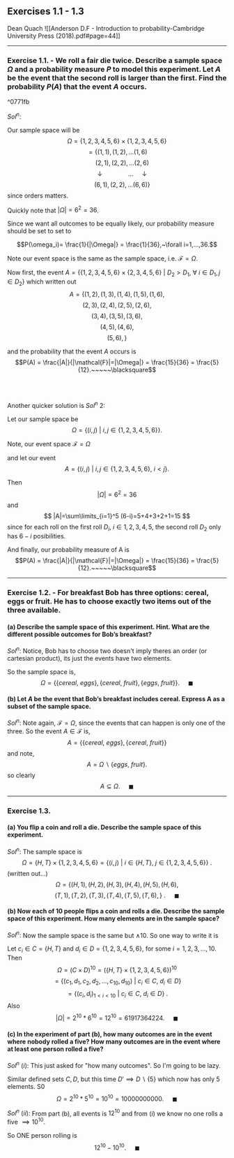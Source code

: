 ## Exercises 1.1 - 1.3
Dean Quach
![[Anderson D.F - Introduction to probability-Cambridge University Press (2018).pdf#page=44]]

---
### Exercise 1.1. - We roll a fair die twice. Describe a sample space $\Omega$ and a probability measure $P$ to model this experiment. Let $A$ be the event that the second roll is larger than the first. Find the probability $P(A)$ that the event $A$ occurs.

^0771fb

$Sol^n:$ 

Our sample space will be
$$\Omega = \{1,2,3,4,5,6\} \times \{1,2,3,4,5,6\}$$
$$= \{ (1,1), (1,2),...(1,6)$$
$$~~~~~~(2,1), (2,2),...(2,6)$$
$$~~~~~~\downarrow~ ~~~~~~~~~~~~~~...~~~~~\downarrow$$
$$~~~~~~(6,1), (2,2),...(6,6)\}$$
since orders matters. 

Quickly note that $|\Omega|=6^2=36$.

Since we want all outcomes to be equally likely, our probability measure should be set to set to

$$P(\omega_i)= \frac{1}{|\Omega|} = \frac{1}{36},~\forall i=1,...,36.$$

Note our event space is the same as the sample space, i.e. $\mathcal{F} = \Omega$.

Now first, the event $A=\left\{  \{1,2,3,4,5,6\}\times \{2,3,4,5,6\} ~\Big|~ D_2>D_1, ~\forall~ i\in D_1,j\in D_2 \right\}$
which written out
$$A=\big\{  (1,2), (1,3), (1,4), (1,5), (1,6),  $$
$$ (2,3), (2,4), (2,5), (2,6), $$
$$ (3,4), (3,5), (3,6), $$
$$ (4,5), (4,6), $$
$$ (5,6), \big\}$$

and the probability that the event $A$ occurs is
$$P(A) = \frac{|A|}{|\mathcal{F}|=|\Omega|} = \frac{15}{36} = \frac{5}{12}.~~~~~\blacksquare$$

<br>


<br>

Another quicker solution is 
$Sol^n~2:$

Let our sample space be
$$\Omega = \big\{ (i,j) ~\big|~ i,j \in \{1,2,3,4,5,6\} \big\}.$$

Note, our event space $\mathcal{F}=\Omega$

and let our event 
$$A = \big\{ (i,j) ~\big|~ i,j \in \{1,2,3,4,5,6\},~i<j \big\}.$$

Then
$$ |\Omega|=6^2=36$$
and
$$ |A|=\sum\limits_{i=1}^5 (6-i)=5+4+3+2+1=15 $$
since for each roll on the first roll $D_i,~i\in {1,2,3,4,5}$, the second roll $D_2$ only has $6-i$ posibilities.

And finally, our probability measure of A is
$$P(A) = \frac{|A|}{|\mathcal{F}|=|\Omega|} = \frac{15}{36} = \frac{5}{12}.~~~~~\blacksquare$$

--- 

### Exercise 1.2. - For breakfast Bob has three options: cereal, eggs or fruit. He has to choose exactly two items out of the three available. 
#### (a) Describe the sample space of this experiment. Hint. What are the different possible outcomes for Bob’s breakfast? 

$Sol^n:$
Notice, Bob has to choose two doesn't imply theres an order (or cartesian product), its just the events have two elements. 

So the sample space is, 
$$\Omega = \big\{ \{cereal,~eggs\}, \{cereal,~fruit\}, \{eggs,~fruit\}  \big\}.~~~~~\blacksquare$$

#### (b) Let $A$ be the event that Bob’s breakfast includes cereal. Express A as a subset of the sample space.

$Sol^n:$
Note again, $\mathcal{F}=\Omega$, since the events that can happen is only one of the three.
So the event $A \in\mathcal{F}$ is, 
$$A=\big\{ \{cereal,~eggs\}, \{cereal,~fruit\}  \big\}$$
and note, 
$$A= \Omega \backslash \{eggs,~fruit\}.$$
so clearly 
$$ A\subseteq \Omega.~~~~~\blacksquare$$

--- 

### Exercise 1.3.
#### (a) You flip a coin and roll a die. Describe the sample space of this experiment. 
$Sol^n:$
The sample space is
$$\Omega = \{H,T\} \times \{ 1,2,3,4,5,6 \} = \big\{  (i,j) ~\big|~ i\in\{H,T\},~ j\in\{1,2,3,4,5,6\}  \big\}~.$$
(written out...)
$$\Omega = \Big\{  (H,1), (H,2), (H,3), (H,4), (H,5), (H,6),$$
$$  (T,1), (T,2), (T,3), (T,4), (T,5), (T,6), \Big\}~.~~~~~\blacksquare$$

#### (b) Now each of 10 people flips a coin and rolls a die. Describe the sample space of this experiment. How many elements are in the sample space? 
$Sol^n:$
Now the sample space is the same but $\land {10}$. So one way to write it is

Let $c_i \in C = \{H,T\}$ and $d_i \in D = \{1,2,3,4,5,6\}$, for some $i=1,2,3,...,10$.
Then 
$$ \Omega = (C \times D)^{10} = \big(  \{H,T\} \times \{1,2,3,4,5,6\}  \big)^{10}$$
$$ =\big\{  (c_1,d_1,c_2,d_2,...,c_{10},d_{10}) ~\big|~ c_i \in C,~d_i\in D  \big\}$$
$$ =\big\{  (c_i,d_i)_{1<i<10} ~\big|~ c_i \in C,~d_i\in D  \big\}~.   $$
Also 
$$|\Omega|=2^{10} * 6^{10}=12^{10}=61917364224. ~~~~~\blacksquare$$

#### (c) In the experiment of part (b), how many outcomes are in the event where nobody rolled a five? How many outcomes are in the event where at least one person rolled a five?
$Sol^n~(i):$
This just asked for "how many outcomes". So I'm going to be lazy.

Similar defined sets $C,D$, but this time $D' \implies D \backslash \{5\}$ which now has only 5 elements.
S0
$$\Omega = 2^{10}*5^{10}=10^{10}=10000000000. ~~~~~\blacksquare$$

$Sol^n~(ii):$
From part (b), all events is $12^{10}$
and from $(i)$ we know no one rolls a five $\implies 10^{10}$.

So ONE person rolling is 
$$12^{10}-10^{10}. ~~~~~\blacksquare$$


